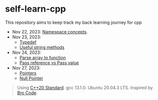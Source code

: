 # self-learn-cpp

This repository aims to keep track my back learning journey for cpp

- Nov 22, 2023: [Namespace concepts](src/learn_namespace.cpp).
- Nov 23, 2023: 
  - [Typedef](src/learn_typedef.cpp)
  - [Useful string methods](src/useful_string_method.cpp)
- Nov 24, 2023: 
  - [Parse array to function](src/array_in_func.cpp)
  - [Pass reference vs Pass value](src/pass_by_val_versus_ref.cpp)
- Nov 27, 2023: 
  - [Pointers](src/learn_pointers.cpp)
  - [Null Pointer](src/null_pointers.cpp)
> Using [C++20 Standard](https://en.cppreference.com/w/cpp/20). gcc 13.1.0. Ubuntu 20.04.3 LTS.
> Inspired by [Bro Code](https://www.youtube.com/watch?v=-TkoO8Z07hI).